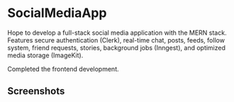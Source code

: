 # SocialMediaApp
Hope to develop a full-stack social media application with the MERN stack. Features secure authentication (Clerk), real-time chat, posts, feeds, follow system, friend requests, stories, background jobs (Inngest), and optimized media storage (ImageKit).

Completed the frontend development.

## Screenshots


